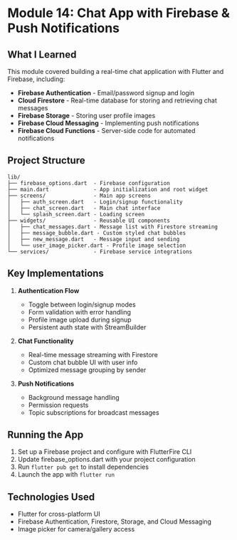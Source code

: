 # Module 14: Chat App with Firebase & Push Notifications

## What I Learned

This module covered building a real-time chat application with Flutter and Firebase, including:

- **Firebase Authentication** - Email/password signup and login
- **Cloud Firestore** - Real-time database for storing and retrieving chat messages
- **Firebase Storage** - Storing user profile images
- **Firebase Cloud Messaging** - Implementing push notifications
- **Firebase Cloud Functions** - Server-side code for automated notifications

## Project Structure

```
lib/
├── firebase_options.dart  - Firebase configuration
├── main.dart              - App initialization and root widget
├── screens/               - Main app screens
│   ├── auth_screen.dart   - Login/signup functionality
│   ├── chat_screen.dart   - Main chat interface
│   └── splash_screen.dart - Loading screen
├── widgets/               - Reusable UI components
│   ├── chat_messages.dart - Message list with Firestore streaming
│   ├── message_bubble.dart - Custom styled chat bubbles
│   ├── new_message.dart   - Message input and sending
│   └── user_image_picker.dart - Profile image selection
└── services/              - Firebase service integrations
```

## Key Implementations

1. **Authentication Flow**

   - Toggle between login/signup modes
   - Form validation with error handling
   - Profile image upload during signup
   - Persistent auth state with StreamBuilder

2. **Chat Functionality**

   - Real-time message streaming with Firestore
   - Custom chat bubble UI with user info
   - Optimized message grouping by sender

3. **Push Notifications**
   - Background message handling
   - Permission requests
   - Topic subscriptions for broadcast messages

## Running the App

1. Set up a Firebase project and configure with FlutterFire CLI
2. Update firebase_options.dart with your project configuration
3. Run `flutter pub get` to install dependencies
4. Launch the app with `flutter run`

## Technologies Used

- Flutter for cross-platform UI
- Firebase Authentication, Firestore, Storage, and Cloud Messaging
- Image picker for camera/gallery access
